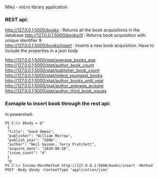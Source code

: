 Miko - micro library application

### REST api: 

http://127.0.0.1:5000/books : Returns all the book acquisitions in the database
http://127.0.0.1:5000/books/9 : Returns book acquisition with unique identifier 9  
http://127.0.0.1:5000/books/insert : Inserts a new book acquisition. Have to include the properties in a json body 

http://127.0.0.1:5000/stat/average_books_age
http://127.0.0.1:5000/stat/author_book_count
http://127.0.0.1:5000/stat/publisher_book_count
http://127.0.0.1:5000/stat/oldest_youngest_books
http://127.0.0.1:5000/stat/author_books_until_year
http://127.0.0.1:5000/stat/author_average_acquire
http://127.0.0.1:5000/stat/author_third_book_issues


### Exmaple to insert book through the rest api:

In powershell:
```
PS C:\> $body = @"
 {
 "title": "Good Omens",
 "publisher": "William Morrow",
 "publish_year": "2006",
 "author": "Neil Gaiman, Terry Pratchett",
 "acquire_date": "2020-08-20",
 "issue_count": "4"
 }
 "@
PS C:\> Invoke-RestMethod http://127.0.0.1:5000/books/insert -Method POST -Body $body -ContentType 'application/json'
```